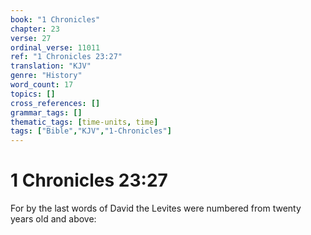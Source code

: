 ```yaml
---
book: "1 Chronicles"
chapter: 23
verse: 27
ordinal_verse: 11011
ref: "1 Chronicles 23:27"
translation: "KJV"
genre: "History"
word_count: 17
topics: []
cross_references: []
grammar_tags: []
thematic_tags: [time-units, time]
tags: ["Bible","KJV","1-Chronicles"]
---
```


# 1 Chronicles 23:27

For by the last words of David the Levites were numbered from twenty years old and above:
